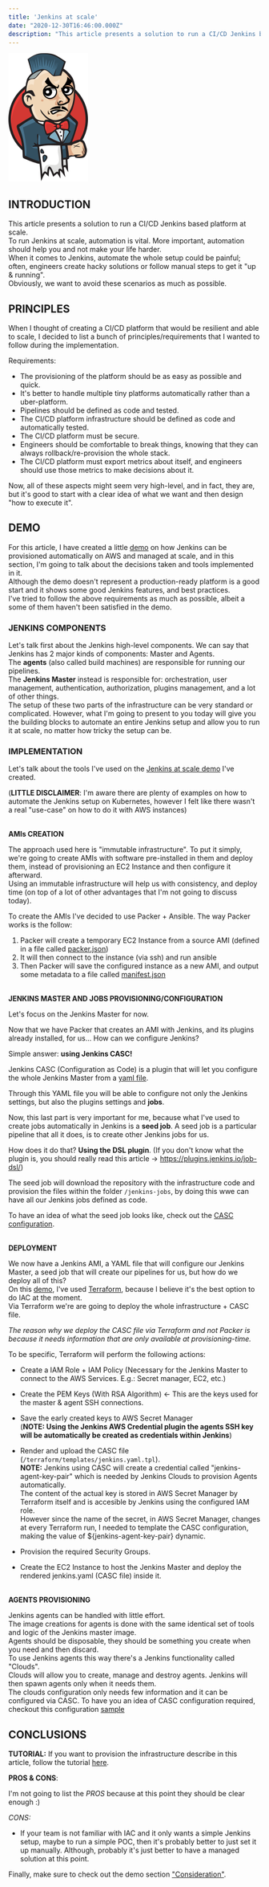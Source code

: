 ```yaml
---
title: 'Jenkins at scale'
date: "2020-12-30T16:46:00.000Z"
description: "This article presents a solution to run a CI/CD Jenkins based platform at scale. To run Jenkins at scale, automation is vital. More important, automation should help you and not make your life harder. When it comes to Jenkins ..."
---
```


!['jenkins-logo'](./jenkins-logo.png)

## INTRODUCTION

This article presents a solution to run a CI/CD Jenkins based platform at scale.<br>
To run Jenkins at scale, automation is vital. More important, automation should help you and not make your life harder.<br>
When it comes to Jenkins, automate the whole setup could be painful; often, engineers create hacky solutions or follow manual steps to get it "up & running".<br>
Obviously, we want to avoid these scenarios as much as possible.<br>

## PRINCIPLES

When I thought of creating a CI/CD platform that would be resilient and able to scale, I decided to list a bunch of principles/requirements that I wanted to follow during the implementation.

Requirements:

- The provisioning of the platform should be as easy as possible and quick.
- It's better to handle multiple tiny platforms automatically rather than a uber-platform.
- Pipelines should be defined as code and tested.
- The CI/CD platform infrastructure should be defined as code and automatically tested.
- The CI/CD platform must be secure.
- Engineers should be comfortable to break things, knowing that they can always rollback/re-provision the whole stack.
- The CI/CD platform must export metrics about itself, and engineers should use those metrics to make decisions about it.

Now, all of these aspects might seem very high-level, and in fact, they are, but it's good to start with a clear idea of what we want and then design "how to execute it".<br>


## DEMO

For this article, I have created a little [demo](https://github.com/ish-xyz/jenkins-aws-platform) on how Jenkins can be provisioned automatically on AWS and managed at scale, and in this section, I'm going to talk about the decisions taken and tools implemented in it.<br>
Although the demo doesn't represent a production-ready platform is a good start and it shows some good Jenkins features, and best practices.<br>
I've tried to follow the above requirements as much as possible, albeit a some of them haven't been satisfied in the demo.<br>

### JENKINS COMPONENTS

Let's talk first about the Jenkins high-level components. We can say that Jenkins has 2 major kinds of components: Master and Agents.<br>
The **agents** (also called build machines) are responsible for running our pipelines.<br>
The **Jenkins Master** instead is responsible for: orchestration, user management, authentication, authorization, plugins management, and a lot of other things.<br>
The setup of these two parts of the infrastructure can be very standard or complicated. However, what I'm going to present to you today will give you the building blocks to automate an entire Jenkins setup and allow you to run it at scale, no matter how tricky the setup can be.<br>

### IMPLEMENTATION

Let's talk about the tools I've used on the [Jenkins at scale demo](https://github.com/ish-xyz/jenkins-aws-platform) I've created.

(**LITTLE DISCLAIMER**: I'm aware there are plenty of examples on how to automate the Jenkins setup on Kubernetes, however I felt like there wasn't a real "use-case" on how to do it with AWS instances)<br><br>

**AMIs CREATION**

The approach used here is "immutable infrastructure". To put it simply, we're going to create AMIs with software pre-installed in them and deploy them, instead of provisioning an EC2 Instance and then configure it afterward.<br>
Using an immutable infrastructure will help us with consistency, and deploy time (on top of a lot of other advantages that I'm not going to discuss today).<br>

To create the AMIs I've decided to use Packer + Ansible. The way Packer works is the follow:

1. Packer will create a temporary EC2 Instance from a source AMI (defined in a file called [packer.json](https://github.com/ish-xyz/jenkins-aws-platform/blob/1/images/master/packer.json#L4))
2. It will then connect to the instance (via ssh) and run ansible
3. Then Packer will save the configured instance as a new AMI, and output some metadata to a file called [manifest.json](https://github.com/ish-xyz/jenkins-aws-platform/blob/1/images/agents/default/manifest.json)<br><br>


**JENKINS MASTER AND JOBS PROVISIONING/CONFIGURATION**

Let's focus on the Jenkins Master for now.<br>

Now that we have Packer that creates an AMI with Jenkins, and its plugins already installed, for us... How can we configure Jenkins?<br>

Simple answer: **using Jenkins CASC!**<br>

Jenkins CASC (Configuration as Code) is a plugin that will let you configure the whole Jenkins Master from a [yaml file](https://github.com/ish-xyz/jenkins-aws-platform/blob/1/terraform/templates/jenkins-casc.yaml.tpl).<br>

Through this YAML file you will be able to configure not only the Jenkins settings, but also the plugins settings and **jobs**.<br>

Now, this last part is very important for me, because what I've used to create jobs automatically in Jenkins is a **seed job**. A seed job is a particular pipeline that all it does, is to create other Jenkins jobs for us.<br>

How does it do that? **Using the DSL plugin**. (If you don't know what the plugin is, you should really read this article -> https://plugins.jenkins.io/job-dsl/)<br>

The seed job will download the repository with the infrastructure code and provision the files within the folder `/jenkins-jobs`, by doing this wwe can have all our Jenkins jobs defined as code.

To have an idea of what the seed job looks like, check out the [CASC configuration](https://github.com/ish-xyz/jenkins-aws-platform/blob/1/terraform/templates/jenkins-casc.yaml.tpl#L84).<br><br>


**DEPLOYMENT**

We now have a Jenkins AMI, a YAML file that will configure our Jenkins Master, a seed job that will create our pipelines for us, but how do we deploy all of this?<br>
On this [demo](https://github.com/ish-xyz/jenkins-aws-platform/tree/1), I've used [Terraform](https://terraform.io), because I believe it's the best option to do IAC at the moment.<br>
Via Terraform we're are going to deploy the whole infrastructure + CASC file.<br>

*The reason why we deploy the CASC file via Terraform and not Packer is because it needs information that are only available at provisioning-time.*<br>

To be specific, Terraform will perform the following actions:<br>

- Create a IAM Role + IAM Policy (Necessary for the Jenkins Master to connect to the AWS Services. E.g.: Secret manager, EC2, etc.)<br>

- Create the PEM Keys (With RSA Algorithm) <- This are the keys used for the master & agent SSH connections.<br>

- Save the early created keys to AWS Secret Manager<br>
  (**NOTE: Using the Jenkins AWS Credential plugin the agents SSH key will be automatically be created as credentials within Jenkins**)<br>

- Render and upload the CASC file (`/terraform/templates/jenkins.yaml.tpl`).<br>
  **NOTE:** Jenkins using CASC will create a credential called "jenkins-agent-key-pair" which is needed by Jenkins Clouds to provision Agents automatically.<br>
  The content of the actual key is stored in AWS Secret Manager by Terraform itself and is accesible by Jenkins using the configured IAM role.<br>
  However since the name of the secret, in AWS Secret Manager, changes at every Terraform run, I needed to template the CASC configuration, making the value of ${jenkins-agent-key-pair} dynamic.<br>

- Provision the required Security Groups.

- Create the EC2 Instance to host the Jenkins Master and deploy the rendered jenkins.yaml (CASC file) inside it.<br><br>


**AGENTS PROVISIONING**

Jenkins agents can be handled with little effort.<br>
The image creations for agents is done with the same identical set of tools and logic of the Jenkins master image.<br>
Agents should be disposable, they should be something you create when you need and then discard.<br>
To use Jenkins agents this way there's a Jenkins functionality called "Clouds".<br>
Clouds will allow you to create, manage and destroy agents. Jenkins will then spawn agents only when it needs them.<br>
The clouds configuration only needs few information and it can be configured via CASC. To have you an idea of CASC configuration required,  checkout this configuration [sample](https://github.com/ish-xyz/jenkins-aws-platform/blob/1/terraform/locals.tf#L3)<br>


## CONCLUSIONS

**TUTORIAL:** If you want to provision the infrastructure describe in this article, follow the tutorial [here](https://github.com/ish-xyz/jenkins-aws-platform/tree/1#tutorial).

**PROS & CONS**:

I'm not going to list the *PROS* because at this point they should be clear enough :)

*CONS:*
- If your team is not familiar with IAC and it only wants a simple Jenkins setup, maybe to run a simple POC, then it's probably better to just set it up manually. Although, probably it's just better to have a managed solution at this point.


Finally, make sure to check out the demo section ["Consideration"](https://github.com/ish-xyz/jenkins-aws-platform/tree/1#considerations).

